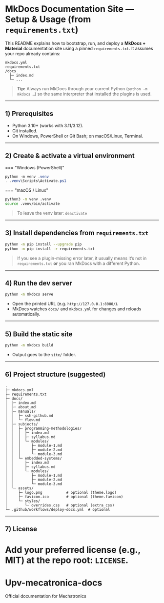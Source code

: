 # MkDocs Documentation Site — Setup & Usage (from `requirements.txt`)

This README explains how to bootstrap, run, and deploy a **MkDocs + Material** documentation site using a pinned `requirements.txt`. It assumes your repo already contains:

```
mkdocs.yml
requirements.txt
/docs
  ├─ index.md
  └─ ...
```

> **Tip:** Always run MkDocs through your current Python (`python -m mkdocs …`) so the same interpreter that installed the plugins is used.

---

## 1) Prerequisites

* Python 3.10+ (works with 3.11/3.12).
* Git installed.
* On Windows, PowerShell or Git Bash; on macOS/Linux, Terminal.

---

## 2) Create & activate a virtual environment

\=== "Windows (PowerShell)"

```powershell
python -m venv .venv
. .venv\Scripts\Activate.ps1
```

\=== "macOS / Linux"

```bash
python3 -m venv .venv
source .venv/bin/activate
```

> To leave the venv later: `deactivate`

---

## 3) Install dependencies from `requirements.txt`

```bash
python -m pip install --upgrade pip
python -m pip install -r requirements.txt
```

> If you see a plugin-missing error later, it usually means it’s not in `requirements.txt` **or** you ran MkDocs with a different Python.

---

## 4) Run the dev server

```bash
python -m mkdocs serve
```

* Open the printed URL (e.g. `http://127.0.0.1:8000/`).
* MkDocs watches `docs/` and `mkdocs.yml` for changes and reloads automatically.

---

## 5) Build the static site

```bash
python -m mkdocs build
```

* Output goes to the `site/` folder.

---

## 6) Project structure (suggested)

```
.
├─ mkdocs.yml
├─ requirements.txt
├─ docs/
│  ├─ index.md
│  ├─ about.md
│  ├─ manuals/
│  │  ├─ ssh-github.md
│  │  └─ flow.md
│  ├─ subjects/
│  │  ├─ programming-methodologies/
│  │  │  ├─ index.md
│  │  │  ├─ syllabus.md
│  │  │  └─ modules/
│  │  │     ├─ module-1.md
│  │  │     ├─ module-2.md
│  │  │     └─ module-3.md
│  │  └─ embedded-systems/
│  │     ├─ index.md
│  │     ├─ syllabus.md
│  │     └─ modules/
│  │        ├─ module-1.md
│  │        ├─ module-2.md
│  │        └─ module-3.md
│  └─ assets/
│     ├─ logo.png           # optional (theme.logo)
│     ├─ favicon.ico        # optional (theme.favicon)
│     └─ styles/
│        └─ overrides.css   # optional (extra_css)
└─ .github/workflows/deploy-docs.yml  # optional
```

---

## 7) License

Add your preferred license (e.g., MIT) at the repo root: `LICENSE`.
=======
# Upv-mecatronica-docs
Official documentation for Mechatronics
